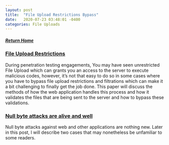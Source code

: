 ```yaml
---
layout: post
title:  "File Upload Restrictions Bypass"
date:   2020-07-23 03:48:01 -0400
categories: File Uploads
---
```

##### [Return Home](https://thegetch.github.io/penetration/testing/resources/2019/08/09/Home/)

### [File Upload Restrictions](https://www.exploit-db.com/docs/english/45074-file-upload-restrictions-bypass.pdf)

During  penetration  testing  engagements,  You  may  have seen  unrestricted File Upload which can grants you an access to the server to execute malicious codes, however, it’s not that easy to do so in some cases where you have to bypass file upload restrictions and filtrations which can make it a bit challenging to finally get the job done. This paper will discuss the methods of how the web application handles this process and how it validates the files that are being sent to the server and how to bypass these validations.

### [Null byte attacks are alive and well](https://portswigger.net/blog/null-byte-attacks-are-alive-and-well)

Null byte attacks against web and other applications are nothing new. Later in this post, I will describe two cases that may nonetheless be unfamiliar to some readers.
